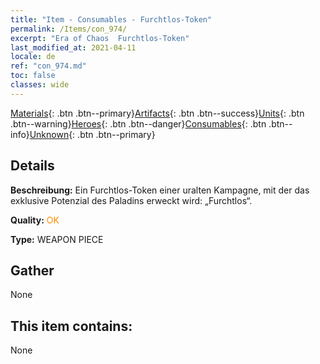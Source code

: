 ```yaml
---
title: "Item - Consumables - Furchtlos-Token"
permalink: /Items/con_974/
excerpt: "Era of Chaos  Furchtlos-Token"
last_modified_at: 2021-04-11
locale: de
ref: "con_974.md"
toc: false
classes: wide
---
```

 [Materials](/de/Items/){: .btn .btn--primary}[Artifacts](/de/Items/Artifacts/){: .btn .btn--success}[Units](/de/Items/Units/){: .btn .btn--warning}[Heroes](/de/Items/Heroes/){: .btn .btn--danger}[Consumables](/de/Items/Consumables/){: .btn .btn--info}[Unknown](/de/Items/Unknown/){: .btn .btn--primary}

## Details
 **Beschreibung:** Ein Furchtlos-Token einer uralten Kampagne, mit der das exklusive Potenzial des Paladins erweckt wird: „Furchtlos“.

 **Quality:** <span style="color: #FF8C00">OK</span>

 **Type:** WEAPON PIECE

## Gather

  None

## This item contains:

  None

